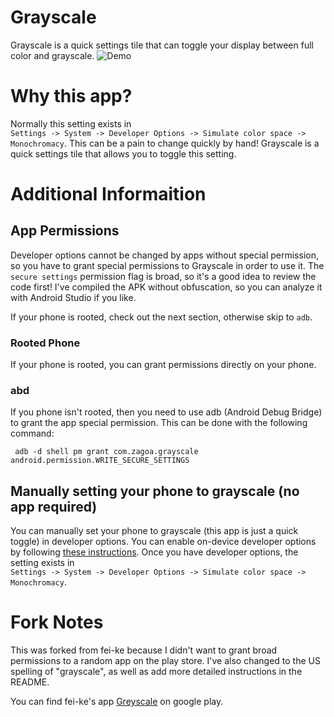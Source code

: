 # Grayscale
Grayscale is a quick settings tile that can toggle your display between full color and grayscale.
![Demo](http://f.dtkav.com/grayscale/demo.gif)

# Why this app?
Normally this setting exists in  
`Settings -> System -> Developer Options -> Simulate color space -> Monochromacy`.
This can be a pain to change quickly by hand! Grayscale is a quick settings tile that allows you to toggle this setting.


# Additional Informaition
## App Permissions
Developer options cannot be changed by apps without special permission, so you have to grant special permissions to Grayscale in order to use it.
The `secure settings` permission flag is broad, so it's a good idea to review the code first!
I've compiled the APK without obfuscation, so you can analyze it with Android Studio if you like.

If your phone is rooted, check out the next section, otherwise skip to `adb`.

### Rooted Phone
If your phone is rooted, you can grant permissions directly on your phone.

### abd
If you phone isn't rooted, then you need to use adb (Android Debug Bridge) to grant the app special permission.
This can be done with the following command:
```
 adb -d shell pm grant com.zagoa.grayscale android.permission.WRITE_SECURE_SETTINGS
```

## Manually setting your phone to grayscale (no app required)
You can manually set your phone to grayscale (this app is just a quick toggle) in developer options.
You can enable on-device developer options by following [these instructions](https://developer.android.com/studio/debug/dev-options.html).
Once you have developer options, the setting exists in  
`Settings -> System -> Developer Options -> Simulate color space -> Monochromacy`.

# Fork Notes
This was forked from fei-ke because I didn't want to grant broad permissions to a random app on the play store.
I've also changed to the US spelling of "grayscale", as well as add more detailed instructions in the README.

You can find fei-ke's app [Greyscale](https://play.google.com/store/apps/details?id=com.fei_ke.greyscale) on google play.
